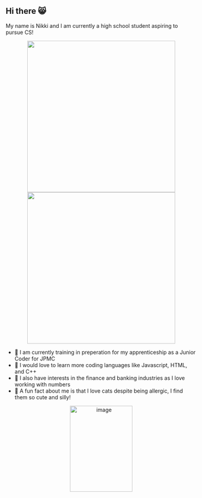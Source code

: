 ## Hi there 😸

My name is Nikki and I am currently a high school student aspiring to pursue CS! 

<p align="center">
   <img src="https://i.pinimg.com/originals/b2/87/c0/b287c0acd7043d05034d8b21e5f84492.gif" width="391" height="400" /> <img src="https://i.pinimg.com/originals/32/6b/d4/326bd4127431f080b82b61d729fcd295.gif" width="391" height="400" />
</p>


- 🔭 I am currently training in preperation for my apprenticeship as a Junior Coder for JPMC
- 🌱 I would love to learn more coding languages like Javascript, HTML, and C++
- 🤔 I also have interests in the finance and banking industries as I love working with numbers
- 🫥 A fun fact about me is that I love cats despite being allergic, I find them so cute and silly!

<p align="center">
  <img width="165" height="227" alt="image" src="https://github.com/user-attachments/assets/222c45c9-d2a5-4fc5-9870-5c3f4f75daa3" />
</p>
<!--
**Nikkiz2/Nikkiz2** is a ✨ _special_ ✨ repository because its `README.md` (this file) appears on your GitHub profile.

Here are some ideas to get you started:

- 🔭 I’m currently working on ...
- 🌱 I’m currently learning ...
- 👯 I’m looking to collaborate on ...
- 🤔 I’m looking for help with ...
- 💬 Ask me about ...
- 📫 How to reach me: ...
- 😄 Pronouns: ...
- ⚡ Fun fact: ...
-->
